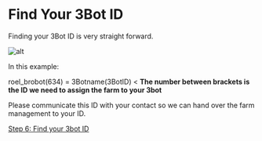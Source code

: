 # Find Your 3Bot ID

Finding your 3Bot ID is very straight forward.

![alt](topleft_menu_3bot.png)

In this example:

roel_brobot(634) = 3Botname(3BotID) < **The number between brackets is the ID we need to assign the farm to your 3bot**

Please communicate this ID with your contact so we can hand over the farm management to your ID.

[Step 6: Find your 3bot ID](install_farm_management.md)